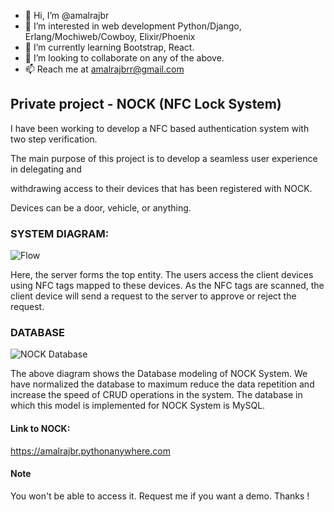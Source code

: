 - 👋 Hi, I’m @amalrajbr
- 👀 I’m interested in web development Python/Django, Erlang/Mochiweb/Cowboy, Elixir/Phoenix
- 🌱 I’m currently learning Bootstrap, React.
- 💞️ I’m looking to collaborate on any of the above.
- 📫 Reach me at amalrajbrr@gmail.com

## Private project - NOCK (NFC Lock System)
I have been working to develop a NFC based authentication system with two step verification.

The main purpose of this project is to develop a seamless user experience in delegating and

withdrawing access to their devices that has been registered with NOCK.

Devices can be a door, vehicle, or anything. 

### SYSTEM DIAGRAM:

![Flow](https://user-images.githubusercontent.com/25340052/193833975-f1bd2b59-bbe8-4ef9-8d47-0d5ed3cca7d8.png)

Here, the server forms the top entity. The users access the client devices using NFC tags mapped to these devices. As the NFC tags are scanned, the client device will send a request to the server to approve or reject the request.

### DATABASE

![NOCK Database](https://user-images.githubusercontent.com/25340052/193834352-28de811a-e131-4aed-a5f1-1baa60606f47.png)

The above diagram shows the Database modeling of NOCK System. We have normalized the database to maximum reduce the data repetition and increase the speed of CRUD operations in the system. The database in which this model is implemented for NOCK System is MySQL.

#### Link to NOCK: 
https://amalrajbr.pythonanywhere.com

#### Note
You won't be able to access it. Request me if you want a demo. Thanks !

<!---
amalrajbr/amalrajbr is a ✨ special ✨ repository because its `README.md` (this file) appears on your GitHub profile.
You can click the Preview link to take a look at your changes.
--->

